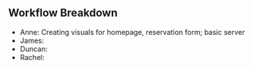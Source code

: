 ## Workflow Breakdown

- Anne: Creating visuals for homepage, reservation form; basic server
- James:
- Duncan:
- Rachel:
